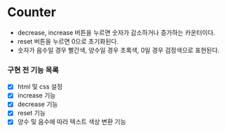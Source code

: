 # Counter

- decrease, increase 버튼을 누르면 숫자가 감소하거나 증가하는 카운터이다.
- reset 버튼을 누르면 0으로 초기화된다.
- 숫자가 음수일 경우 빨간색, 양수일 경우 초록색, 0일 경우 검정색으로 표현된다.

### 구현 전 기능 목록

- [x] html 및 css 설정
- [x] increase 기능
- [x] decrease 기능
- [x] reset 기능
- [x] 양수 및 음수에 따라 텍스트 색상 변환 기능
